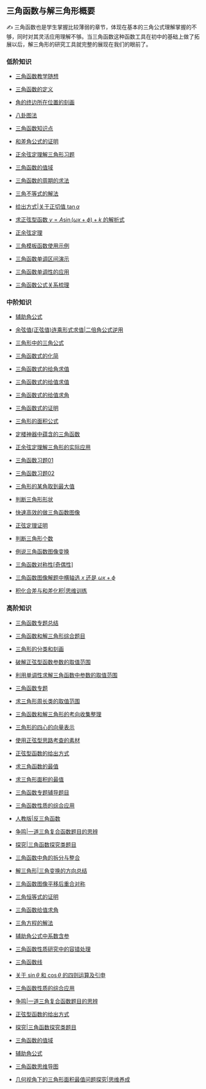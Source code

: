 ##  三角函数与解三角形概要<!-- {docsify-ignore} -->

:writing_hand:  三角函数也是学生掌握比较薄弱的章节，体现在基本的三角公式理解掌握的不够，同时对其灵活应用理解不够。当三角函数这种函数工具在初中的基础上做了拓展以后，解三角形的研究工具就完整的展现在我们的眼前了。

###  低阶知识

*  <a     href="  https://www.cnblogs.com/wanghai0666/p/7932051.html     "  target="_blank" >三角函数教学随想</a>

* [三角函数的定义](https://www.cnblogs.com/wanghai0666/p/13305466.html)

*  [角的终边所在位置的刻画](https://www.cnblogs.com/wanghai0666/p/17890656.html)

* [八卦图法](https://www.cnblogs.com/wanghai0666/p/17879250.html)

* <a     href="    http://www.cnblogs.com/wanghai0666/p/7359040.html    "  target="_blank" >三角函数知识点</a>  

* <a     href=" https://www.cnblogs.com/wanghai0666/p/6185575.html      "  target="_blank" >和差角公式的证明</a>

* <a     href=" https://www.cnblogs.com/wanghai0666/p/8175571.html      "  target="_blank" >正余弦定理解三角形习题</a>

* <a     href="https://www.cnblogs.com/wanghai0666/p/12933796.html"  target="_blank">三角函数的值域</a> 

* <a     href="   https://www.cnblogs.com/wanghai0666/p/10072416.html    "  target="_blank" >三角函数的周期的求法</a>

* <a     href="  https://www.cnblogs.com/wanghai0666/p/7050848.html     "  target="_blank" >三角不等式的解法</a>  

* <a  href="https://www.cnblogs.com/wanghai0666/p/12444802.html"  target="_blank">给出方式|关于正切值 $\tan\alpha$ </a> 

* <a  href="https://www.cnblogs.com/wanghai0666/p/10141459.html "  target="_blank">求正弦型函数 $y=A\sin(\omega x+\phi)+k$ 的解析式</a>

*  <a     href="  https://www.cnblogs.com/wanghai0666/p/8118389.html    "  target="_blank" >正余弦定理   </a> 

* <a  href="https://www.cnblogs.com/wanghai0666/p/10659481.html"  target="_blank">三角模板函数使用示例</a>

* <a  href="https://www.cnblogs.com/wanghai0666/p/12030861.html"  target="_blank">三角函数单调区间演示</a>

* [三角函数单调性的应用](https://www.cnblogs.com/wanghai0666/p/14684496.html)

* <a  href="https://www.cnblogs.com/wanghai0666/p/12065893.html"  target="_blank">三角函数公式关系梳理</a> 

###  中阶知识

*  <a  href="https://www.cnblogs.com/wanghai0666/p/13177792.html"  target="_blank">辅助角公式</a>

* [余弦值(正弦值)连乘形式求值|二倍角公式逆用](https://www.cnblogs.com/wanghai0666/p/17955790)

* [三角形中的三角公式](https://www.cnblogs.com/wanghai0666/p/17946737)

* <a     href="  https://www.cnblogs.com/wanghai0666/p/8390545.html     "  target="_blank" >三角函数式的化简</a>    

*  <a     href="  https://www.cnblogs.com/wanghai0666/p/8393695.html    "  target="_blank" >三角函数式的给角求值</a>  

*  <a     href="  https://www.cnblogs.com/wanghai0666/p/8099112.html    "  target="_blank" >三角函数式的给值求值</a>  

*  <a     href="https://www.cnblogs.com/wanghai0666/p/14005970.html "  target="_blank" >三角函数式的给值求角</a>  

*  <a     href="https://www.cnblogs.com/wanghai0666/p/14005998.html "  target="_blank" >三角函数式的证明</a>

*  [三角形的面积公式](https://www.cnblogs.com/wanghai0666/p/18086626)

*  [定楼神器中蕴含的三角函数](https://www.cnblogs.com/wanghai0666/p/17374636.html)

* <a     href="  https://www.cnblogs.com/wanghai0666/p/8242987.html     "  target="_blank" >正余弦定理解三角形的实际应用</a>  

* <a     href="  http://www.cnblogs.com/wanghai0666/p/6699458.html     "  target="_blank" >三角函数习题01</a>  

* <a     href="  https://www.cnblogs.com/wanghai0666/p/10138930.html    "  target="_blank" >三角函数习题02</a>  

* [三角形的某角取到最大值](https://www.cnblogs.com/wanghai0666/p/14658077.html)

*  <a     href="  https://www.cnblogs.com/wanghai0666/p/8126020.html    "  target="_blank" >判断三角形形状</a>  

*  <a  href="https://www.cnblogs.com/wanghai0666/p/13101675.html"  target="_blank">快速高效的做三角函数图像</a> 

* <a  href="https://www.cnblogs.com/wanghai0666/p/12065731.html"  target="_blank">正弦定理证明</a> 

* <a  href="https://www.cnblogs.com/wanghai0666/p/12058516.html"  target="_blank">判断三角形个数</a>

* <a  href="https://www.cnblogs.com/wanghai0666/p/12038158.html"  target="_blank">例说三角函数图像变换</a>  

* <a href="https://www.cnblogs.com/wanghai0666/p/10639026.html "  target="_blank">三角函数对称性[奇偶性]</a> 

* [三角函数图像解题中横轴选 $x$ 还是 $\omega x+\phi$ ](https://www.cnblogs.com/wanghai0666/p/16217577.html)

* [积化合差与和差化积|思维训练](https://www.cnblogs.com/wanghai0666/p/17963992)

### 高阶知识

* <a     href="  http://www.cnblogs.com/wanghai0666/p/6213875.html     "  target="_blank" >三角函数专题总结</a>  

* <a     href="  https://www.cnblogs.com/wanghai0666/p/8266957.html     "  target="_blank" >三角函数和解三角形综合题目</a> 

* <a  href="https://www.cnblogs.com/wanghai0666/p/13071417.html"  target="_blank">三角形的分类和刻画</a> 

*  <a href="https://www.cnblogs.com/wanghai0666/p/10613459.html "  target="_blank">破解正弦型函数参数的取值范围</a>  

* [利用单调性求解三角函数中参数的取值范围](https://www.cnblogs.com/wanghai0666/p/15480081.html)

* <a     href="  https://www.cnblogs.com/wanghai0666/p/6213875.html     "  target="_blank" >三角函数专题  </a> 

*  <a     href=" https://www.cnblogs.com/wanghai0666/p/10142588.html       "  target="_blank" >求三角形周长类的取值范围    </a>  

*  <a     href="   https://www.cnblogs.com/wanghai0666/p/8745638.html    "  target="_blank" >三角函数和解三角形的考向收集整理   </a> 

* <a     href="   https://www.cnblogs.com/wanghai0666/p/7655864.html    "  target="_blank" >三角形的四心的向量表示    </a>  

* <a  href="https://www.cnblogs.com/wanghai0666/p/10721430.html "  target="_blank">使用正弦型思路考查的素材</a> 

*  <a  href="https://www.cnblogs.com/wanghai0666/p/12868448.html"  target="_blank">正弦型函数的给出方式</a> 

* <a  href="https://www.cnblogs.com/wanghai0666/p/10397311.html "  target="_blank">求三角函数的最值</a> 

* <a href="https://www.cnblogs.com/wanghai0666/p/10641994.html "  target="_blank">求三角形面积的最值</a>   

* <a  href="https://www.cnblogs.com/wanghai0666/p/12156164.html"  target="_blank">三角函数专题辅导题目</a>   

*  <a  href="https://www.cnblogs.com/wanghai0666/p/12586641.html"  target="_blank">三角函数性质的综合应用</a> 

*  <a  href="https://www.cnblogs.com/wanghai0666/p/12847217.html"  target="_blank">人教版|反三角函数</a> 

*  <a  href="https://www.cnblogs.com/wanghai0666/p/12893269.html"  target="_blank">争鸣|一道三角复合函数题目的思辨</a> 

*  <a  href="https://www.cnblogs.com/wanghai0666/p/12941055.html"  target="_blank">探究|三角函数探究类题目</a> 

* [三角函数中角的拆分与整合](https://www.cnblogs.com/wanghai0666/p/14059339.html)
 
* [解三角形|三角变换的方向总结](https://www.cnblogs.com/wanghai0666/p/14036783.html)
 
* [三角函数图像平移后重合对称](https://www.cnblogs.com/wanghai0666/p/14014814.html)
 
* [三角恒等式的证明](https://www.cnblogs.com/wanghai0666/p/14005998.html)
 
* [三角函数给值求角](https://www.cnblogs.com/wanghai0666/p/14005970.html)	
 
* [三角方程的解法](https://www.cnblogs.com/wanghai0666/p/13983567.html)	
 
* [辅助角公式中系数含参](https://www.cnblogs.com/wanghai0666/p/13956895.html)	
 
* [三角函数性质研究中的容错处理](https://www.cnblogs.com/wanghai0666/p/13953075.html)	
 
* [三角函数线](https://www.cnblogs.com/wanghai0666/p/13896939.html)	
 
* [关于 $\sin\theta$ 和 $\cos\theta$ 的四则运算及引申](https://www.cnblogs.com/wanghai0666/p/13913182.html)
 	
* [三角函数性质的综合应用](https://www.cnblogs.com/wanghai0666/p/12586641.html)
 	
* [争鸣|一道三角复合函数题目的思辨](https://www.cnblogs.com/wanghai0666/p/12893269.html)	
 
* [正弦型函数的给出方式](https://www.cnblogs.com/wanghai0666/p/12868448.html)	
 
* [探究|三角函数探究类题目](https://www.cnblogs.com/wanghai0666/p/12941055.html)	
 
* [三角函数的值域](https://www.cnblogs.com/wanghai0666/p/12933796.html)	
 
* [辅助角公式](https://www.cnblogs.com/wanghai0666/p/13177792.html)	
 
* [三角函数思维导图](https://www.cnblogs.com/wanghai0666/p/13536723.html)

* [几何视角下的三角形面积最值问题探究|思维养成](https://www.cnblogs.com/wanghai0666/p/15593798.html)

